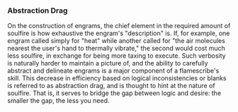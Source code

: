 ### Abstraction Drag

On the construction of engrams, the chief element in the required amount of soulfire is how exhaustive the engram's "description" is. If, for example, one engram called simply for "heat" while another called for "the air molecules nearest the user's hand to thermally vibrate," the second would cost much less soulfire, in exchange for being more taxing to execute. Such verbosity is naturally harder to maintain a picture of, and the ability to carefully abstract and delineate engrams is a major component of a flamescribe's skill.  This decrease in efficiency based on logical inconsistencies or blanks is referred to as abstraction drag, and is thought to hint at the nature of soulfire. That is, it serves to bridge the gap between logic and desire: the smaller the gap, the less you need.
